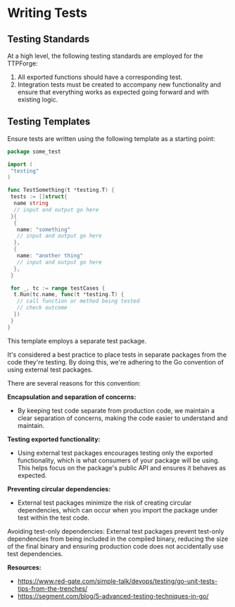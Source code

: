 # Writing Tests

## Testing Standards

At a high level, the following testing standards are employed for the TTPForge:

1. All exported functions should have a corresponding test.
2. Integration tests must be created to accompany new functionality and ensure that everything works as
   expected going forward and with existing logic.

## Testing Templates

Ensure tests are written using the following template as a starting point:

```go
package some_test

import (
 "testing"
)

func TestSomething(t *testing.T) {
 tests := []struct{
  name string
  // input and output go here
 }{
  {
   name: "something"
   // input and output go here
  },
  {
   name: "another thing"
   // input and output go here
  },
 }

 for _, tc := range testCases {
  t.Run(tc.name, func(t *testing.T) {
   // call function or method being tested
   // check outcome
  })
 }
}
```

This template employs a separate test package.

It's considered a best practice to place tests in separate packages from the code they're testing.
By doing this, we're adhering to the Go convention of using external test packages.

There are several reasons for this convention:

**Encapsulation and separation of concerns:**

- By keeping test code separate from production code, we maintain a clear
  separation of concerns, making the code easier to understand and maintain.

**Testing exported functionality:**

- Using external test packages encourages testing only the exported functionality,
  which is what consumers of your package will be using. This helps focus on the package's
  public API and ensures it behaves as expected.

**Preventing circular dependencies:**

- External test packages minimize the risk of creating circular dependencies,
  which can occur when you import the package under test within the test code.

Avoiding test-only dependencies: External test packages prevent test-only dependencies from
being included in the compiled binary, reducing the size of the final binary and ensuring
production code does not accidentally use test dependencies.

**Resources:**

- <https://www.red-gate.com/simple-talk/devops/testing/go-unit-tests-tips-from-the-trenches/>
- <https://segment.com/blog/5-advanced-testing-techniques-in-go/>
